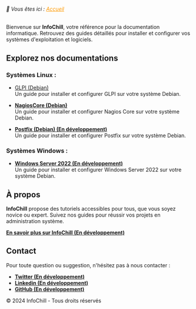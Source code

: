 <link rel="stylesheet" type="text/css" href="/assets/css/purple-theme.css">

###### 📂 Vous êtes ici :  <a href="." style="color: #ff9900; text-decoration: underline;">Accueil</a>


Bienvenue sur **InfoChill**, votre référence pour la documentation informatique. Retrouvez des guides détaillés pour installer et configurer vos systèmes d'exploitation et logiciels.


## Explorez nos documentations

### Systèmes Linux :
-  <span class="lien">[GLPI (Debian)](linux/glpi-debian/index.md)</span>  
  Un guide pour installer et configurer GLPI sur votre système Debian.
  
-  **<span class="lien">[NagiosCore (Debian)](linux/nagioscore-debian/index.md)</span>**  
  Un guide pour installer et configurer Nagios Core sur votre système Debian.

-  **<span class="lien">[Postfix (Debian) (En développement)](linux/postfix-debian/index.md)</span>**  
  Un guide pour installer et configurer Postfix sur votre système Debian.

### Systèmes Windows :
-  **<span class="lien">[Windows Server 2022 (En développement)](windows/winserv2022/index.md)</span>**  
Un guide pour installer et configurer Windows Server 2022 sur votre système Debian.



## À propos

**InfoChill** propose des tutoriels accessibles pour tous, que vous soyez novice ou expert. Suivez nos guides pour réussir vos projets en administration système.

**[En savoir plus sur InfoChill (En développement)]()**


## Contact

Pour toute question ou suggestion, n'hésitez pas à nous contacter :
- **[Twitter (En développement)]()**
- **[Linkedin (En développement)]()**
- **[GitHub (En développement)]()**


&copy; 2024 InfoChill - Tous droits réservés
